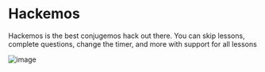 # Hackemos
Hackemos is the best conjugemos hack out there. You can skip lessons, complete questions, change the timer, and more with support for all lessons

![image](https://github.com/user-attachments/assets/e8f42d43-53ea-4990-b24a-61a8a63806ff)
